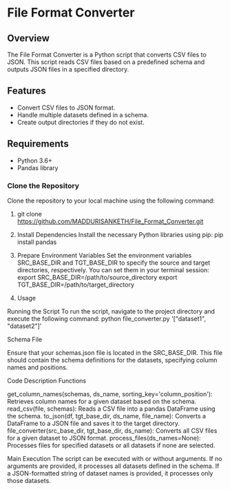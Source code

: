 # File Format Converter

## Overview
The File Format Converter is a Python script that converts CSV files to JSON. This script reads CSV files based on a predefined schema and outputs JSON files in a specified directory.

## Features
- Convert CSV files to JSON format.
- Handle multiple datasets defined in a schema.
- Create output directories if they do not exist.

## Requirements
- Python 3.6+
- Pandas library

### Clone the Repository
Clone the repository to your local machine using the following command:

1. git clone https://github.com/MADDURISANKETH/File_Format_Converter.git

2. Install Dependencies
    Install the necessary Python libraries using pip:
    pip install pandas
   
3. Prepare Environment Variables
Set the environment variables SRC_BASE_DIR and TGT_BASE_DIR to specify the source and target directories, respectively. You can set them in your terminal session:
export SRC_BASE_DIR=/path/to/source_directory
export TGT_BASE_DIR=/path/to/target_directory

4. Usage
   
Running the Script
To run the script, navigate to the project directory and execute the following command:
python file_converter.py '["dataset1", "dataset2"]'

Schema File

Ensure that your schemas.json file is located in the SRC_BASE_DIR. This file should contain the schema definitions for the datasets, specifying column names and positions.

Code Description
Functions

get_column_names(schemas, ds_name, sorting_key='column_position'): Retrieves column names for a given dataset based on the schema.
read_csv(file, schemas): Reads a CSV file into a pandas DataFrame using the schema.
to_json(df, tgt_base_dir, ds_name, file_name): Converts a DataFrame to a JSON file and saves it to the target directory.
file_converter(src_base_dir, tgt_base_dir, ds_name): Converts all CSV files for a given dataset to JSON format.
process_files(ds_names=None): Processes files for specified datasets or all datasets if none are selected.

Main Execution
The script can be executed with or without arguments. If no arguments are provided, it processes all datasets defined in the schema. If a JSON-formatted string of dataset names is provided, it processes only those datasets.

